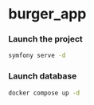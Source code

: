# burger_app

### Launch the project
```bash 
symfony serve -d
```

### Launch database
```bash
docker compose up -d 
````